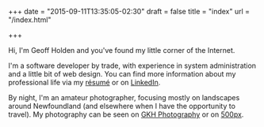 +++
date = "2015-09-11T13:35:05-02:30"
draft = false
title = "index"
url = "/index.html"

+++

Hi, I'm Geoff Holden and you've found my little corner of the Internet.

I'm a software developer by trade, with experience in system administration and
a little bit of web design. You can find more information about my professional
life via my [r&eacute;sum&eacute;](resume/) or on
[LinkedIn](http://ca.linkedin.com/in/geoffholden/).

By night, I'm an amateur photographer, focusing mostly on landscapes around
Newfoundland (and elsewhere when I have the opportunity to travel). My
photography can be seen on [GKH Photography](http://gkhphoto.com/) or on
[500px](http://500px.com/geoffholden).

